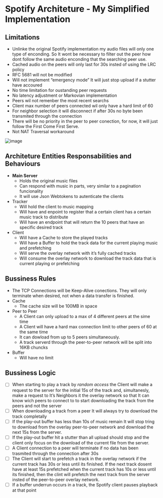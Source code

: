 # Spotify Architeture - My Simplified Implementation

## Limitations

- Unlinke the original Spotify implementation my audio files will only one type of enconding. So It wont be necessary to filter out the peer how dont follow the same audio enconding that the searching peer use.
- Cached audio on the peers will only last for 30s insted of using the LRC policy
- RFC 5681 will not be modified
- Will not implement “emergency mode” It will just stop upload if a stutter have accoured
- No time limitation for oustanding peer requests
- No latency adjustment or Markovian implementation
- Peers wil not remenber the most recent searchs
- Client max number of peers connected wil only have a hard limit of 60
- For neighbor selection it will disconnect if after 30s no byte been transmited through the connection
- There will be no priority in the peer to peer conection, for now, it will just follow the First Come First Serve.
- Not NAT Traversal workaround

![image](https://github.com/vctaragao/spotify/assets/26884793/adeb54ef-bcb3-4ca3-96f6-dde028040411)

## Architeture Entities Responsabilities and Behaviours

- **********************Main Server**********************
    - Holds the original music files
    - Can respond with music in parts, very similar to a pagination funcionality
    - It will use Json Webtokens to autenticate the clients
- Tracker
    - Will hold the client to music mapping
    - Will have and enpoint to register that a certain client has a certain music track to distribute
    - Will have an endpoint that will return the 10 peers that have an specific desired track
- Client
    - Will have a Cache to store the played tracks
    - Will have a Buffer to hold the track data for the current playing music and prefetching
    - Will serve the overlay network with it’s fully cached tracks
    - Will consume the overlay network to download the track data that is current playing or prefetching

## Bussiness Rules

- The TCP Connections will be Keep-Alive conections. They will only terminate when desired, not when a data transfer is finished.
- Cache
    - The cache size will be 100MB in space
- Peer to Peer
    - A Client can only upload to a max of 4 different peers at the sime time
    - A Client will have a hard max connection limit to other peers of 60 at the same time
    - It can dowload from up to 5 peers simultaneously.
    - A track serverd through the peer-to-peer network will be split into 16KB chuncks
- Buffer
    - Will have no limit

## Bussiness Logic

- [ ]  When starting to play a track by _random access_ the Client will make a request to the server for the initial 15s of the track and, simultanesly, make a request to It’s Neighbors it the overlay network so that It can know wich peers to connect to to start downloading the track from the peers and not the server
- [ ]  When downloading a track from a peer It will always try to download the track completally
- [ ]  If the play-out buffer has less than 10s of music remain It will stop tring to download from the overlay peer-to-peer network and download the next 15s from the server.
- [ ]  If the play-out buffer hit a stutter than all upload should stop and the client only focus on the download of the current file from the server.
- [ ]  A Client connection to a peer will terminate if no data has been trasmited through the connection after 30s
- [ ]  The Client will start to prefetch a track in the overlay network if the current track has 30s or less until its finished. If the next track dosent have at least 15s prefetched when the current track has 10s or less until its finished, then the clint will prefetch the next track from the server insted of the peer-to-peer overlay network.
- [ ]  If a buffer underrun occurs in a track, the Spotify client pauses playback at that point
